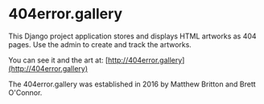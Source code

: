 # 404error.gallery

This Django project application stores and displays HTML artworks as 404 pages. Use the admin to create and track the artworks.

You can see it and the art at: [http://404error.gallery](http://404error.gallery)

The 404error.gallery was established in 2016 by Matthew Britton and Brett O'Connor.
